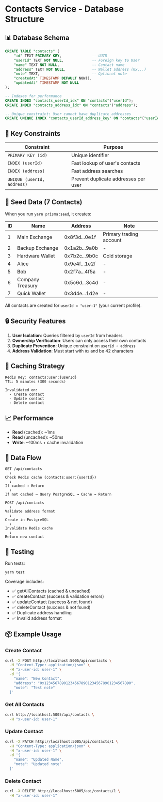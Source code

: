 # Contacts Service - Database Structure

## 📊 Database Schema

```sql
CREATE TABLE "contacts" (
    "id" TEXT PRIMARY KEY,              -- UUID
    "userId" TEXT NOT NULL,             -- Foreign key to User
    "name" TEXT NOT NULL,               -- Contact name
    "address" TEXT NOT NULL,            -- Wallet address (0x...)
    "note" TEXT,                        -- Optional note
    "createdAt" TIMESTAMP DEFAULT NOW(),
    "updatedAt" TIMESTAMP NOT NULL
);

-- Indexes for performance
CREATE INDEX "contacts_userId_idx" ON "contacts"("userId");
CREATE INDEX "contacts_address_idx" ON "contacts"("address");

-- Unique constraint: User cannot have duplicate addresses
CREATE UNIQUE INDEX "contacts_userId_address_key" ON "contacts"("userId", "address");
```

## 🔑 Key Constraints

| Constraint | Purpose |
|------------|---------|
| `PRIMARY KEY (id)` | Unique identifier |
| `INDEX (userId)` | Fast lookup of user's contacts |
| `INDEX (address)` | Fast address searches |
| `UNIQUE (userId, address)` | Prevent duplicate addresses per user |

## 📝 Seed Data (7 Contacts)

When you run `yarn prisma:seed`, it creates:

| ID | Name | Address | Note |
|----|------|---------|------|
| 1 | Main Exchange | 0x8f3d...0e1f | Primary trading account |
| 2 | Backup Exchange | 0x1a2b...9a0b | - |
| 3 | Hardware Wallet | 0x7b2c...9b0c | Cold storage |
| 4 | Alice | 0x9e4f...1e2f | - |
| 5 | Bob | 0x2f7a...4f5a | - |
| 6 | Company Treasury | 0x5c6d...3c4d | - |
| 7 | Quick Wallet | 0x3d4e...1d2e | - |

All contacts are created for `userId = "user-1"` (your current profile).

## 🔒 Security Features

1. **User Isolation**: Queries filtered by `userId` from headers
2. **Ownership Verification**: Users can only access their own contacts
3. **Duplicate Prevention**: Unique constraint on `userId + address`
4. **Address Validation**: Must start with `0x` and be 42 characters

## 💾 Caching Strategy

```
Redis Key: contacts:user:{userId}
TTL: 5 minutes (300 seconds)

Invalidated on:
  - Create contact
  - Update contact
  - Delete contact
```

## 📈 Performance

- **Read** (cached): ~1ms
- **Read** (uncached): ~50ms
- **Write**: ~100ms + cache invalidation

## 🔄 Data Flow

```
GET /api/contacts
  ↓
Check Redis cache (contacts:user:{userId})
  ↓
If cached → Return
  ↓
If not cached → Query PostgreSQL → Cache → Return
```

```
POST /api/contacts
  ↓
Validate address format
  ↓
Create in PostgreSQL
  ↓
Invalidate Redis cache
  ↓
Return new contact
```

## 🧪 Testing

Run tests:
```bash
yarn test
```

Coverage includes:
- ✅ getAllContacts (cached & uncached)
- ✅ createContact (success & validation errors)
- ✅ updateContact (success & not found)
- ✅ deleteContact (success & not found)
- ✅ Duplicate address handling
- ✅ Invalid address format

## 📦 Example Usage

### Create Contact
```bash
curl -X POST http://localhost:5005/api/contacts \
  -H "Content-Type: application/json" \
  -H "x-user-id: user-1" \
  -d '{
    "name": "New Contact",
    "address": "0x1234567890123456789012345678901234567890",
    "note": "Test note"
  }'
```

### Get All Contacts
```bash
curl http://localhost:5005/api/contacts \
  -H "x-user-id: user-1"
```

### Update Contact
```bash
curl -X PATCH http://localhost:5005/api/contacts/1 \
  -H "Content-Type: application/json" \
  -H "x-user-id: user-1" \
  -d '{
    "name": "Updated Name",
    "note": "Updated note"
  }'
```

### Delete Contact
```bash
curl -X DELETE http://localhost:5005/api/contacts/1 \
  -H "x-user-id: user-1"
```

